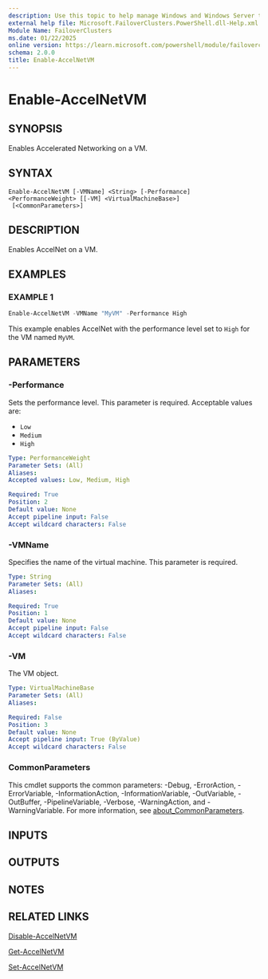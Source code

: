 ```yaml
---
description: Use this topic to help manage Windows and Windows Server technologies with Windows PowerShell.
external help file: Microsoft.FailoverClusters.PowerShell.dll-Help.xml
Module Name: FailoverClusters
ms.date: 01/22/2025
online version: https://learn.microsoft.com/powershell/module/failoverclusters/enable-accelnetvm?view=windowsserver2025-ps&wt.mc_id=ps-gethelp
schema: 2.0.0
title: Enable-AccelNetVM
---
```


# Enable-AccelNetVM

## SYNOPSIS
Enables Accelerated Networking on a VM.

## SYNTAX

```
Enable-AccelNetVM [-VMName] <String> [-Performance] <PerformanceWeight> [[-VM] <VirtualMachineBase>]
 [<CommonParameters>]
```

## DESCRIPTION

Enables AccelNet on a VM.

## EXAMPLES

### EXAMPLE 1

```powershell
Enable-AccelNetVM -VMName "MyVM" -Performance High
```

This example enables AccelNet with the performance level set to `High` for the VM
named `MyVM`.

## PARAMETERS

### -Performance

Sets the performance level. This parameter is required. Acceptable values are:

- `Low`
- `Medium`
- `High`

```yaml
Type: PerformanceWeight
Parameter Sets: (All)
Aliases:
Accepted values: Low, Medium, High

Required: True
Position: 2
Default value: None
Accept pipeline input: False
Accept wildcard characters: False
```

### -VMName

Specifies the name of the virtual machine. This parameter is required.

```yaml
Type: String
Parameter Sets: (All)
Aliases:

Required: True
Position: 1
Default value: None
Accept pipeline input: False
Accept wildcard characters: False
```

### -VM

The VM object.

```yaml
Type: VirtualMachineBase
Parameter Sets: (All)
Aliases:

Required: False
Position: 3
Default value: None
Accept pipeline input: True (ByValue)
Accept wildcard characters: False
```

### CommonParameters

This cmdlet supports the common parameters: -Debug, -ErrorAction, -ErrorVariable,
-InformationAction, -InformationVariable, -OutVariable, -OutBuffer, -PipelineVariable, -Verbose,
-WarningAction, and -WarningVariable. For more information, see
[about_CommonParameters](/powershell/module/microsoft.powershell.core/about/about_commonparameters).

## INPUTS

## OUTPUTS

## NOTES

## RELATED LINKS

[Disable-AccelNetVM](disable-accelnetvm.md)

[Get-AccelNetVM](get-accelnetvm.md)

[Set-AccelNetVM](set-accelnetvm.md)
